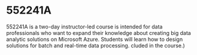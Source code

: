 # 552241A
552241A is a two-day instructor-led course is intended for data professionals who want to expand their knowledge about creating big data analytic solutions on Microsoft Azure. Students will learn how to design solutions for batch and real-time data processing. cluded in the course.)

